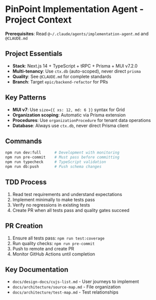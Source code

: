 # PinPoint Implementation Agent - Project Context

**Prerequisites**: Read `@~/.claude/agents/implementation-agent.md` and `@CLAUDE.md`

## Project Essentials

- **Stack**: Next.js 14 + TypeScript + tRPC + Prisma + MUI v7.2.0
- **Multi-tenancy**: Use `ctx.db` (auto-scoped), never direct `prisma`
- **Quality**: See `@CLAUDE.md` for complete standards
- **Branch**: Target `epic/backend-refactor` for PRs

## Key Patterns

- **MUI v7**: Use `size={{ xs: 12, md: 6 }}` syntax for Grid
- **Organization scoping**: Automatic via Prisma extension
- **Procedures**: Use `organizationProcedure` for tenant data operations
- **Database**: Always use `ctx.db`, never direct Prisma client

## Commands

```bash
npm run dev:full      # Development with monitoring
npm run pre-commit    # Must pass before committing
npm run typecheck     # TypeScript validation
npm run db:push       # Push schema changes
```

## TDD Process

1. Read test requirements and understand expectations
2. Implement minimally to make tests pass
3. Verify no regressions in existing tests
4. Create PR when all tests pass and quality gates succeed

## PR Creation

1. Ensure all tests pass: `npm run test:coverage`
2. Run quality checks: `npm run pre-commit`
3. Push to remote and create PR
4. Monitor GitHub Actions until completion

## Key Documentation

- `docs/design-docs/cujs-list.md` - User journeys to implement
- `docs/architecture/source-map.md` - File organization
- `docs/architecture/test-map.md` - Test relationships
